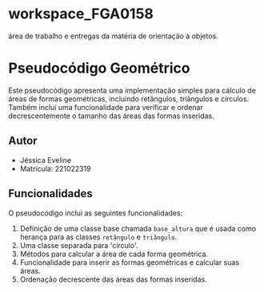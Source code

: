 # workspace_FGA0158
área de trabalho e entregas da matéria de orientação à objetos.

# Pseudocódigo Geométrico

Este pseudocódigo apresenta uma implementação simples para cálculo de áreas de formas geométricas, incluindo retângulos, triângulos e círculos. Também inclui uma funcionalidade para verificar e ordenar decrescentemente o tamanho das áreas das formas inseridas.

## Autor

- Jéssica Eveline
- Matrícula: 221022319

## Funcionalidades

O pseudocódigo inclui as seguintes funcionalidades:

1. Definição de uma classe base chamada `base_altura` que é usada como herança para as classes `retângulo` e `triângulo`.
2. Uma classe separada para 'círculo'.
3. Métodos para calcular a área de cada forma geométrica.
4. Funcionalidade para inserir as formas geométricas e calcular suas áreas.
5. Ordenação decrescente das áreas das formas inseridas.
